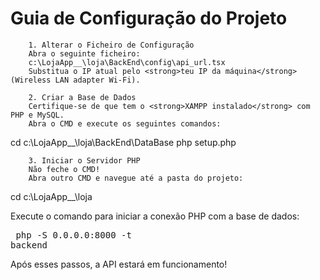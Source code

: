 <!DOCTYPE html>
<html lang="pt">
<head>
    <meta charset="UTF-8">
    <meta name="viewport" content="width=device-width, initial-scale=1.0">
   
</head>
<body>
    <div>
        <h1>Guia de Configuração do Projeto</h1>
        
        1. Alterar o Ficheiro de Configuração
        Abra o seguinte ficheiro:
        c:\LojaApp__\loja\BackEnd\config\api_url.tsx
        Substitua o IP atual pelo <strong>teu IP da máquina</strong> (Wireless LAN adapter Wi-Fi).
        
        2. Criar a Base de Dados
        Certifique-se de que tem o <strong>XAMPP instalado</strong> com PHP e MySQL.
        Abra o CMD e execute os seguintes comandos:
        
cd c:\LojaApp__\loja\BackEnd\DataBase
php setup.php
        </pre>
        
        3. Iniciar o Servidor PHP
        Não feche o CMD!
        Abra outro CMD e navegue até a pasta do projeto:
        
cd c:\LojaApp__\loja
        </pre>
        <p>Execute o comando para iniciar a conexão PHP com a base de dados:</p>
        <pre>
php -S 0.0.0.0:8000 -t backend
        </pre>
        <p>Após esses passos, a API estará em funcionamento!</p>
    </div>
</body>
</html>
